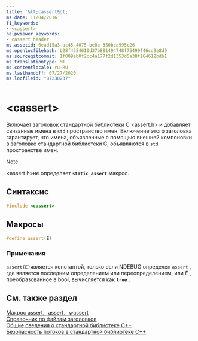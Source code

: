 ```yaml
---
title: '&lt;cassert&gt;'
ms.date: 11/04/2016
f1_keywords:
- <cassert>
helpviewer_keywords:
- cassert header
ms.assetid: 6ead15a3-ac45-4075-be8e-350bca995c26
ms.openlocfilehash: b28f4554610d37b881494748f75499f46cd9e8d9
ms.sourcegitcommit: 1f009ab0f2cc4a177f2d1353d5a38f164612bdb1
ms.translationtype: MT
ms.contentlocale: ru-RU
ms.lasthandoff: 07/27/2020
ms.locfileid: "87230237"
---
```

# <a name="ltcassertgt"></a>&lt;cassert&gt;

Включает заголовок стандартной библиотеки C \<assert.h> и добавляет связанные имена в `std` пространство имен. Включение этого заголовка гарантирует, что имена, объявленные с помощью внешней компоновки в заголовке стандартной библиотеки C, объявляются в `std` пространстве имен.

> [!NOTE]
> \<assert.h>не определяет **`static_assert`** макрос.

## <a name="syntax"></a>Синтаксис

```cpp
#include <cassert>
```

## <a name="macros"></a>Макросы

```cpp
#define assert(E)
```

### <a name="remarks"></a>Примечания

`assert(E)`является константой, только если NDEBUG определен `assert` , где является последним определением или переопределением, или *E* , преобразованное в bool, вычисляется как **`true`** .

## <a name="see-also"></a>См. также раздел

[Макрос assert, _assert, _wassert](../c-runtime-library/reference/assert-macro-assert-wassert.md)\
[Справочник по файлам заголовков](../standard-library/cpp-standard-library-header-files.md)\
[Общие сведения о стандартной библиотеке C++](../standard-library/cpp-standard-library-overview.md)\
[Безопасность потоков в стандартной библиотеке C++](../standard-library/thread-safety-in-the-cpp-standard-library.md)

